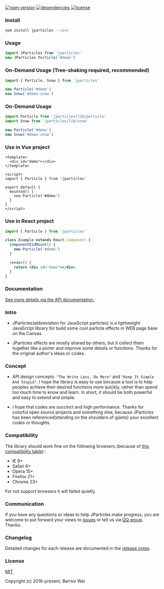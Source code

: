 [![npm version](https://badge.fury.io/js/jparticles.svg)](https://badge.fury.io/js/jparticles)
[![dependencies](https://img.shields.io/badge/dependencies-none-brightgreen.svg)](https://www.npmjs.com/package/jparticles)
[![license](https://img.shields.io/badge/license-MIT-blue.svg)](https://github.com/Barrior/JParticles/blob/master/LICENSE)


### Install

```bash
npm install jparticles --save
```

### Usage

```javascript
import JParticles from 'jparticles'
new JParticles.Particle('#demo')
```

### On-Demand Usage (Tree-shaking required, recommended)

```javascript
import { Particle, Snow } from 'jparticles'

new Particle('#demo')
new Snow('#demo-snow')
```

### On-Demand Usage

```javascript
import Particle from 'jparticles/lib/particle'
import Snow from 'jparticles/lib/snow'

new Particle('#demo')
new Snow('#demo-snow')
```

### Use in Vue project

```vue
<template>
  <div id="demo"></div>
</template>

<script>
import { Particle } from 'jparticles'

export default {
  mounted() {
    new Particle('#demo')
  }
}
</script>
```

### Use in React project

```jsx
import { Particle } from 'jparticles'

class Example extends React.Component {
  componentDidMount() {
    new Particle('#demo')
  }

  render() {
    return <div id="demo"></div>
  }
}
```

### Documentation
[See more details via the API documentation.](https://jparticles.js.org/)


### Intro

- JParticles(abbreviation for JavaScript particles) is a lightweight JavaScript library for build some cool particle effects in WEB page base on the Canvas.

- JParticles effects are mostly shared by others, but it collect them together like a porter and improve some details or functions. Thanks for the original author's ideas or codes.


### Concept

- API design concepts: `"The Write Less, Do More"` and `"Keep It Simple And Stupid"`. I hope the library is easy to use because a tool is to help peoples achieve their desired functions more quickly, rather than spend too much time to know and learn. In short, it should be both powerful and easy to extend and simple.

- I hope that codes are succinct and high performance. Thanks for colorful open source projects and something else, because JParticles has been referenced(standing on the shoulders of giants) your excellent codes or thoughts.


### Compatibility

The library should work fine on the following browsers (because of [this compatibility table](./docs/compatibility_table.md)) :

- IE 9+
- Safari 6+
- Opera 15+
- Firefox 21+
- Chrome 23+

For not support browsers it will failed quietly.


### Communication

If you have any questions or ideas to help JParticles make progress, you are welcome to put forward your views to [issues](https://github.com/Barrior/JParticles/issues) or tell us via [QQ group](http://shang.qq.com/wpa/qunwpa?idkey=f548e3f94e0040a2ac5adfe4fec6915ef67c8c1b6ba5784ff6d5049c6135a759). Thanks.


### Changelog

Detailed changes for each release are documented in the [release notes](https://github.com/Barrior/JParticles/releases).


### License

[MIT](./LICENSE)

Copyright (c) 2016-present, Barrior Wei
